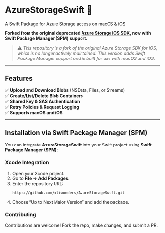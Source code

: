 # **AzureStorageSwift** 🚀  
A Swift Package for Azure Storage access on macOS & iOS  

**Forked from the original deprecated [Azure Storage iOS SDK](https://github.com/Azure/azure-storage-ios), now with Swift Package Manager (SPM) support.**  

> ⚠️ *This repository is a fork of the original Azure Storage SDK for iOS, which is no longer actively maintained. This version adds Swift Package Manager support and is built for use with macOS and iOS.*

---

## **Features**
✅ **Upload and Download Blobs** (NSData, Files, or Streams)  
✅ **Create/List/Delete Blob Containers**  
✅ **Shared Key & SAS Authentication**  
✅ **Retry Policies & Request Logging**  
✅ **Supports macOS and iOS**  

---

## **Installation via Swift Package Manager (SPM)**  
You can integrate **AzureStorageSwift** into your Swift project using **Swift Package Manager (SPM)**:

### **Xcode Integration**  
1. Open your Xcode project.  
2. Go to **File → Add Packages**.  
3. Enter the repository URL:  
   ```plaintext
   https://github.com/oliwonders/AzureStorageSwift.git
4. Choose “Up to Next Major Version” and add the package.

### **Contributing**
Contributions are welcome! Fork the repo, make changes, and submit a PR.
